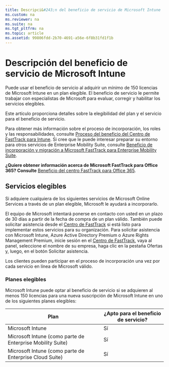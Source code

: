 ```yaml
---
title: Descripci&#243;n del beneficio de servicio de Microsoft Intune
ms.custom: na
ms.reviewer: na
ms.suite: na
ms.tgt_pltfrm: na
ms.topic: article
ms.assetid: 99806fdd-2b70-4691-a56e-6f8b31fd1f1b
---
```

# Descripci&#243;n del beneficio de servicio de Microsoft Intune
Puede usar el beneficio de servicio al adquirir un mínimo de 150 licencias de Microsoft Intune en un plan elegible. El beneficio de servicio le permite trabajar con especialistas de Microsoft para evaluar, corregir y habilitar los servicios elegibles.

Este artículo proporciona detalles sobre la elegibilidad del plan y el servicio para el beneficio de servicio.

Para obtener más información sobre el proceso de incorporación, los roles y las responsabilidades, consulte [Proceso del beneficio del Centro de FastTrack para Intune](../Topic/FastTrack-Center-Benefit-Process-for-Intune.md). Si cree que le puede interesar preparar su entorno para otros servicios de Enterprise Mobility Suite, consulte [Beneficio de incorporación y migración a Microsoft FastTrack para Enterprise Mobility Suite](../Topic/FastTrack-Center-Benefit-for-Enterprise-Mobility-Suite.md).

**¿Quiere obtener información acerca de Microsoft FastTrack para Office 365? Consulte** [Beneficio del centro FastTrack para Office 365](https://technet.microsoft.com/library/office-365-onboarding-benefit.aspx).

## Servicios elegibles
Si adquiere cualquiera de los siguientes servicios de Microsoft Online Services a través de un plan elegible, Microsoft le ayudará a incorporarlo.

El equipo de Microsoft intentará ponerse en contacto con usted en un plazo de 30 días a partir de la fecha de compra de un plan válido. También puede solicitar asistencia desde el [Centro de FastTrack](http://fasttrack.microsoft.com/) si está listo para implementar estos servicios para su organización. Para solicitar asistencia con Microsoft Intune, Azure Active Directory Premium o Azure Rights Management Premium, inicie sesión en el [Centro de FastTrack](http://fasttrack.microsoft.com/), vaya al panel, seleccione el nombre de su empresa, haga clic en la pestaña Ofertas y, luego, en el botón Solicitar asistencia.

Los clientes pueden participar en el proceso de incorporación una vez por cada servicio en línea de Microsoft válido.

### Planes elegibles
Microsoft Intune puede optar al beneficio de servicio si se adquieren al menos 150 licencias para una nueva suscripción de Microsoft Intune en uno de los siguientes planes elegibles:

|Plan|¿Apto para el beneficio de servicio?|
|--------|----------------------------------------|
|Microsoft Intune|Sí|
|Microsoft Intune (como parte de Enterprise Mobility Suite)|Sí|
|Microsoft Intune (como parte de Enterprise Cloud Suite)|Sí|
